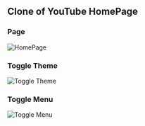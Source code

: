## Clone of YouTube HomePage

### Page 
![HomePage](https://i.imgur.com/qEPSx1a.png)

### Toggle Theme
![Toggle Theme](https://i.imgur.com/QBbguqg.png)

### Toggle Menu
![Toggle Menu](https://i.imgur.com/KaV6EmG.png)
